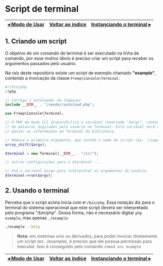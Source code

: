 # Script de terminal

[◂ Modo de Usar](01-modo-de-usar.md) | [Voltar ao índice](indice.md) | [Instanciando o terminal ▸](03-instanciando-o-terminal.md)
-- | -- | --

## 1. Criando um script

O objetivo de um comando de terminal é ser executado na linha de comando, por esse motivo óbvio é preciso criar um script para receber os argumentos passados pelo usuário.

Na raiz deste repositório existe um script de exemplo chamado **"example"**, contendo a invocação da classe `Freep\Console\Terminal`:

```php
#!/bin/php
<?php

// Carrega o autoloader do Composer
include __DIR__ . "/vendor/autoload.php";

use Freep\Console\Terminal;

// O PHP em modo CLI disponibiliza a variável reservada "$argv", contendo a lista 
// de palavras digitadas pelo usuário no Terminal. Esta variável será usada para
// passar as informações ao Terminal da biblioteca.

// Remove o primeiro argumento, que contém o nome do script (ex: ./superapp)
array_shift($argv);

$terminal = new Terminal(__DIR__ . "/src");

// outras configurações para o $terminal ...

// Usa a variável $argv para interpretar os argumentos do usuário
$terminal->run($argv);

```

## 2. Usando o terminal

Perceba que o script acima inicia com `#!/bin/php`. Essa notação diz para o terminal do sistema operacional que este script deverá ser interpretado pelo programa "/bin/php". Dessa forma, não é necessário digitar `php example`, mas apenas `./example`:

```bash
./example --help
```

> **Nota:** em sistemas unix ou derivados, para poder invocar diretamente um script (ex: ./example), é preciso que ele possua permissão para executar. Isso é conseguido pelo comando `chmod a+x example`

[◂ Modo de Usar](01-modo-de-usar.md) | [Voltar ao índice](indice.md) | [Instanciando o terminal ▸](03-instanciando-o-terminal.md)
-- | -- | --
